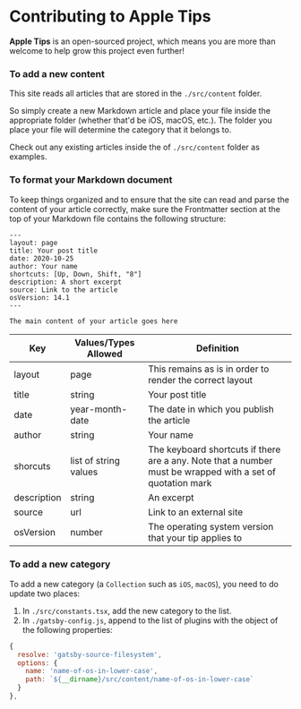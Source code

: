 # Contributing to Apple Tips

**Apple Tips** is an open-sourced project, which means you are more than welcome to help grow this project even further!

### To add a new content

This site reads all articles that are stored in the `./src/content` folder.

So simply create a new Markdown article and place your file inside the appropriate folder (whether that'd be iOS, macOS, etc.). The folder you place your file will determine the category that it belongs to.

Check out any existing articles inside the of `./src/content` folder as examples.

### To format your Markdown document

To keep things organized and to ensure that the site can read and parse the content of your article correctly, make sure the Frontmatter section at the top of your Markdown file contains the following structure:

```
---
layout: page
title: Your post title
date: 2020-10-25
author: Your name
shortcuts: [Up, Down, Shift, "8"]
description: A short excerpt
source: Link to the article
osVersion: 14.1
---

The main content of your article goes here
```

|   Key  | Values/Types Allowed | Definition |
| ------ | ------------- | --------- |
| layout | page | This remains as is in order to render the correct layout |
| title | string | Your post title |
| date | year-month-date | The date in which you publish the article |
| author | string| Your name |
| shorcuts | list of string values | The keyboard shortcuts if there are a any. Note that a number must be wrapped with a set of quotation mark |
| description | string | An excerpt |
| source | url | Link to an external site |
| osVersion | number | The operating system version that your tip applies to |

### To add a new category

To add a new category (a `Collection` such as `iOS`, `macOS`), you need to do update two places:

1. In `./src/constants.tsx`, add the new category to the list.
2. In `./gatsby-config.js`, append to the list of plugins with the object of the following properties:
```javascript
{
  resolve: 'gatsby-source-filesystem',
  options: {
    name: 'name-of-os-in-lower-case',
    path: `${__dirname}/src/content/name-of-os-in-lower-case`
  }
},
```
</details>
